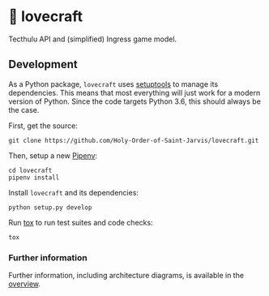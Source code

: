 # :octopus: lovecraft
Tecthulu API and (simplified) Ingress game model.

## Development
As a Python package, ``lovecraft`` uses [setuptools] to manage its dependencies.
This means that most everything will just work for a modern version of Python.
Since the code targets Python 3.6, this should always be the case.

First, get the source:

~~~
git clone https://github.com/Holy-Order-of-Saint-Jarvis/lovecraft.git
~~~

Then, setup a new [Pipenv]:

~~~
cd lovecraft
pipenv install
~~~

Install ``lovecraft`` and its dependencies:

~~~
python setup.py develop
~~~

Run [tox] to run test suites and code checks:

~~~
tox
~~~

### Further information

Further information, including architecture diagrams, is available in the [overview](docs/overview.md).

<!-- links -->
[pipenv]: https://pipenv.readthedocs.io/
[setuptools]: https://setuptools.readthedocs.io/
[tox]: https://tox.readthedocs.io/
